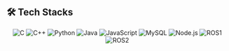 

## 🛠 Tech Stacks
<div style="text-align: center;">
  <img src="https://img.shields.io/badge/C++-00599B?style=for-the-badge&logo=cplusplus&logoColor=white" alt="C">
  <img src="https://img.shields.io/badge/C++-00599C?style=for-the-badge&logo=cplusplus&logoColor=white" alt="C++">
  <img src="https://img.shields.io/badge/Python-3776AB?style=for-the-badge&logo=python&logoColor=white" alt="Python">
  <img src="https://img.shields.io/badge/Java-007396?style=for-the-badge&logo=oracle&logoColor=white" alt="Java">
  <img src="https://img.shields.io/badge/JavaScript-FF69B4?style=for-the-badge&logo=javascript&logoColor=white" alt="JavaScript">
  <img src="https://img.shields.io/badge/MySQL-4479A1?style=for-the-badge&logo=mysql&logoColor=white" alt="MySQL">
  <img src="https://img.shields.io/badge/Node.js-339933?style=for-the-badge&logo=nodedotjs&logoColor=white" alt="Node.js">
  <img src="https://img.shields.io/badge/ROS1-22314E?style=for-the-badge&logo=ros&logoColor=white" alt="ROS1">
  <img src="https://img.shields.io/badge/ROS2-22314E?style=for-the-badge&logo=ros&logoColor=white" alt="ROS2">



</div>




